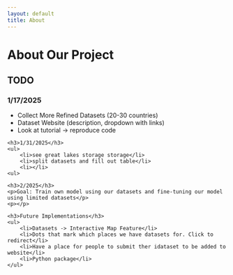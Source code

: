 ```yaml
---
layout: default
title: About
---
```


<main>
    <h1>About Our Project</h1>
    <h2>TODO</h2>
    <h3>1/17/2025</h3>
    <ul>
        <li>Collect More Refined Datasets (20-30 countries)</li>
        <li>Dataset Website (description, dropdown with links)</li>
        <li>Look at tutorial -> reproduce code</li>
    </ul>

    <h3>1/31/2025</h3>
    <ul>
        <li>see great lakes storage storage</li>
        <li>split datasets and fill out table</li>
        <li></li>
    <ul>

    <h3>2/2025</h3>
    <p>Goal: Train own model using our datasets and fine-tuning our model using limited datasets</p>
    <p></p>

    <h3>Future Implementations</h3>
    <ul>
        <li>Datasets -> Interactive Map Feature</li>
        <li>Dots that mark which places we have datasets for. Click to redirect</li>
        <li>Have a place for people to submit ther idataset to be added to website</li>
        <li>Python package</li>
    </ul>
</main>
